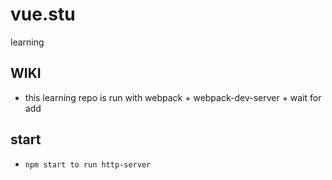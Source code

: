 # vue.stu
learning

## WIKI
+ this learning repo is run with webpack + webpack-dev-server + wait for add

## start
+ `npm start to run http-server`

